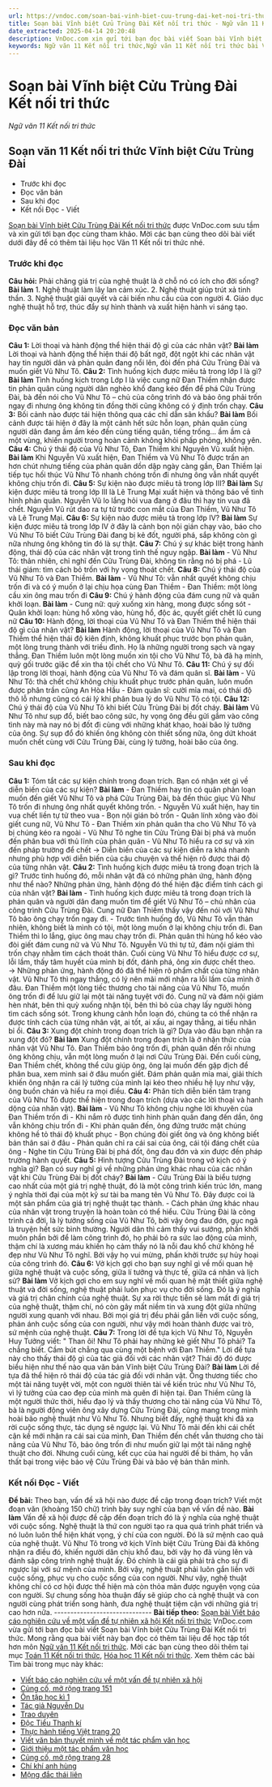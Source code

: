 ```yaml
---
url: https://vndoc.com/soan-bai-vinh-biet-cuu-trung-dai-ket-noi-tri-thuc-298029
title: Soạn bài Vĩnh biệt Cửu Trùng Đài Kết nối tri thức - Ngữ văn 11 Kết nối tri thức - VnDoc.com
date_extracted: 2025-04-14 20:20:48
description: VnDoc.com xin gửi tới bạn đọc bài viết Soạn bài Vĩnh biệt Cửu Trùng Đài Kết nối tri thức. Mời các bạn cùng theo dõi để có thêm tài liệu Soạn văn 11 Kết nối tri thức.
keywords: Ngữ văn 11 Kết nối tri thức,Ngữ văn 11 Kết nối tri thức bài Vĩnh biệt Cửu Trùng Đài,Soạn văn 11 Kết nối tri thức,văn 11 kết nối tri thức,soạn văn 11 kết nối tri thức với cuộc sống,ngữ văn 11 kết nối,Soạn bài Vĩnh biệt Cửu Trùng Đài Kết nối tri thức,Soạn bài Vĩnh biệt Cửu Trùng Đài,Soạn văn Vĩnh biệt Cửu Trùng Đài,Vĩnh biệt Cửu Trùng Đài
---
```


# Soạn bài Vĩnh biệt Cửu Trùng Đài Kết nối tri thức
 _Ngữ văn 11 Kết nối tri thức_
## Soạn văn 11 Kết nối tri thức Vĩnh biệt Cửu Trùng Đài
  * Trước khi đọc
  * Đọc văn bản
  * Sau khi đọc
  * Kết nối Đọc - Viết

[Soạn bài Vĩnh biệt Cửu Trùng Đài Kết nối tri thức](<https://vndoc.com/soan-bai-vinh-biet-cuu-trung-dai-ket-noi-tri-thuc-298029>) được VnDoc.com sưu tầm và xin gửi tới bạn đọc cùng tham khảo. Mời các bạn cùng theo dõi bài viết dưới đây để có thêm tài liệu học Văn 11 Kết nối tri thức nhé.
### Trước khi đọc
**Câu hỏi:** Phải chăng giá trị của nghệ thuật là ở chỗ nó có ích cho đời sống?
**Bài làm**
1\. Nghệ thuật làm lây lan cảm xúc.
2\. Nghệ thuật giúp trút xả tinh thần.
3\. Nghệ thuật giải quyết và cải biến nhu cầu của con người
4\. Giáo dục nghệ thuật hỗ trợ, thúc đẩy sự hình thành và xuất hiện hành vi sáng tạo.
### Đọc văn bản
**Câu 1:** Lời thoại và hành động thể hiện thái độ gì của các nhân vật?
**Bài làm**
Lời thoại và hành động thể hiện thái độ bất ngờ, đột ngột khi các nhân vật hay tin người dân và phản quân đang nổi lên, đòi đến phá Cửu Trùng Đài và muốn giết Vũ Như Tô.
**Câu 2:** Tình huống kịch được miêu tả trong lớp I là gì?
**Bài làm**
Tình huống kịch trong Lớp I là việc cung nữ Đan Thiềm nhận được tin phản quân cùng người dân nghèo khổ đang kéo đến để phá Cửu Trùng Đài, bà đến nói cho Vũ Như Tô – chủ của công trình đó và bảo ông phải trốn ngay đi nhưng ông không tin đồng thời cũng không có ý định trốn chạy.
**Câu 3:** Bối cảnh nào được tái hiện thông qua các chỉ dẫn sân khấu?
**Bài làm**
Bối cảnh được tái hiện ở đây là một cảnh hết sức hỗn loạn, phản quân cùng người dân đang ầm ầm kéo đến cùng tiếng quân, tiếng trống… ầm ầm cả một vùng, khiến người trong hoàn cảnh không khỏi phấp phỏng, không yên.
**Câu 4:** Chú ý thái độ của Vũ Như Tô, Đan Thiềm khi Nguyên Vũ xuất hiện.
**Bài làm**
Khi Nguyễn Vũ xuất hiện, Đan Thiềm và Vũ Như Tô được trấn an hơn chút nhưng tiếng của phản quân dồn dập ngày càng gần, Đan Thiềm lại tiếp tục hối thúc Vũ Như Tô nhanh chóng trốn đi nhưng ông vẫn nhất quyết không chịu trốn đi.
**Câu 5:** Sự kiện nào được miêu tả trong lớp III?
**Bài làm**
Sự kiện được miêu tả trong lớp III là Lê Trung Mại xuất hiện và thông báo về tình hình phản quân. Nguyễn Vũ lo lắng hỏi vua đang ở đâu thì hay tin vua đã chết. Nguyễn Vũ rút dao ra tự tử trước con mắt của Đan Thiềm, Vũ Như Tô và Lê Trung Mại.
**Câu 6:** Sự kiện nào được miêu tả trong lớp IV?
**Bài làm**
Sự kiện được miêu tả trong lớp IV ở đây là cảnh bọn nội gián chạy vào, báo cho Vũ Như Tô biết Cửu Trùng Đài đang bị kẻ đốt, người phá, sắp không còn gì nữa nhưng ông không tin đó là sự thật.
**Câu 7:** Chú ý sự khác biệt trong hành động, thái độ của các nhân vật trong tình thế nguy ngập.
**Bài làm**
\- Vũ Như Tô: thản nhiên, chỉ nghĩ đến Cửu Trùng Đài, không tin rằng nó bị phá
\- Lũ thái giám: tìm cách bỏ trốn với hy vọng thoát chết.
**Câu 8:** Chú ý thái độ của Vũ Như Tô và Đan Thiềm.
**Bài làm**
\- Vũ Như Tô: vẫn nhất quyết không chịu trốn đi và có ý muốn ở lại chịu họa cùng Đan Thiềm
\- Đan Thiềm: một lòng cầu xin ông mau trốn đi
**Câu 9:** Chú ý hành động của đám cung nữ và quân khởi loạn.
**Bài làm**
\- Cung nữ: quỳ xuống xin hàng, mong được sống sót
\- Quân khởi loạn: hùng hổ xông vào, hùng hổ, độc ác, quyết giết chết lũ cung nữ
**Câu 10:** Hành động, lời thoại của Vũ Như Tô và Đan Thiềm thể hiện thái độ gì của nhân vật?
**Bài làm**
Hành động, lời thoại của Vũ Như Tô và Đan Thiềm thể hiện thái độ kiên định, không khuất phục trước bọn phản quân, một lòng trung thành với triều đình. Họ là những người trong sạch và ngay thẳng. Đan Thiềm luôn một lòng muốn xin tội cho Vũ Như Tô, bà đã hạ mình, quỳ gối trước giặc để xin tha tội chết cho Vũ Như Tô.
**Câu 11:** Chú ý sự đối lập trong lời thoại, hành động của Vũ Như Tô và đám quân sĩ.
**Bài làm**
\- Vũ Như Tô: thà chết chứ không chịu khuất phục trước phản quân, luôn muốn được phân trần cũng An Hòa Hầu
\- Đám quân sĩ: cười mỉa mai, có thái độ thô lỗ nhưng cũng có cái lý khi phân bua lý do Vũ Như Tô có tội.
**Câu 12:** Chú ý thái độ của Vũ Như Tô khi biết Cửu Trùng Đài bị đốt cháy.
**Bài làm**
Vũ Như Tô như sụp đổ, biết bao công sức, hy vọng ông đều gửi gắm vào công tình này mà nay nó bị đốt đi cùng với những khát khao, hoài bão lý tưởng của ông. Sự sụp đổ đó khiến ông không còn thiết sống nữa, ông dứt khoát muốn chết cùng với Cửu Trùng Đài, cùng lý tưởng, hoài bão của ông.
### Sau khi đọc
**Câu 1:** Tóm tắt các sự kiện chính trong đoạn trích. Bạn có nhận xét gì về diễn biến của các sự kiện?
**Bài làm**
\- Đan Thiềm hay tin có quân phản loạn muốn đến giết Vũ Như Tô và phá Cửu Trùng Đài, bà đến thúc giục Vũ Như Tô trốn đi nhưng ông nhất quyết không trốn.
\- Nguyễn Vũ xuất hiện, hay tin vua chết liền tự tử theo vua
\- Bọn nội gián bỏ trốn
\- Quân lính xông vào đòi giết cung nữ, Vũ Như Tô
\- Đan Thiềm xin phản quân tha cho Vũ Như Tô và bị chúng kéo ra ngoài
\- Vũ Như Tô nghe tin Cửu Trùng Đài bị phá và muốn đến phân bua với thủ lĩnh của phản quân
\- Vũ Như Tô hiểu ra cơ sự và xin đến pháp trường để chết
→ Diễn biến của các sự kiện diễn ra khá nhanh nhưng phù hợp với diễn biến của câu chuyện và thể hiện rõ được thái độ của từng nhân vật.
**Câu 2:** Tình huống kịch được miêu tả trong đoạn trịch là gì? Trước tình huống đó, mỗi nhân vật đã có những phản ứng, hành động như thể nào? Những phản ứng, hành động đó thế hiện đặc điểm tính cách gi của nhân vật?
**Bài làm**
\- Tình huống kịch được miêu tả trong đoạn trích là phản quân và người dân đang muốn tìm để giết Vũ Như Tô – chủ nhân của công trình Cửu Trùng Đài. Cung nữ Đan Thiềm thấy vậy đến nói với Vũ Như Tô bảo ông chạy trốn ngay đi.
\- Trước tình huống đó, Vũ Như Tô vẫn thản nhiên, không biết là mình có tội, một lòng muốn ở lại không chịu trốn đi. Đan Thiềm thì lo lắng, giục ông mau chạy trốn đi. Phản quân thì hùng hổ kéo vào đòi giết đám cung nữ và Vũ Như Tô. Nguyễn Vũ thì tự tử, đám nội giám thì trốn chạy nhằm tìm cách thoát thân. Cuối cùng Vũ Như Tô hiểu được cơ sự, lỗi lầm, thấy tâm huyết của mình bị đốt, đánh phá, ông xin được chết theo.
→ Những phản ứng, hành động đó đã thể hiện rõ phẩm chất của từng nhân vật. Vũ Như Tô thì ngay thẳng, có lý nên mãi mới nhận ra lỗi lầm của mình ở đâu. Đan Thiềm một lòng tiếc thương cho tài năng của Vũ Như Tô, muốn ông trốn đi để lưu giữ lại một tài năng tuyệt với đó. Cung nữ và đám nội giám hèn nhát, bên thì quỳ xuống nhận tội, bên thì bỏ của chạy lấy người hòng tìm cách sống sót. Trong khung cảnh hỗn loạn đó, chúng ta có thể nhận ra được tính cách của từng nhân vật, ai tốt, ai xấu, ai ngay thẳng, ai tiểu nhân bỉ ổi.
**Câu 3:** Xung đột chính trong đoạn trích là gì? Dựa vào đâu bạn nhận ra xung đột đó?
**Bài làm**
Xung đột chính trong đoạn trích là ở nhận thức của nhân vật Vũ Như Tô. Đan Thiềm bảo ông trốn đi, phản quân đến rồi nhưng ông không chịu, vẫn một lòng muốn ở lại nơi Cửu Trùng Đài. Đến cuối cùng, Đan Thiềm chết, không thể cứu giúp ông, ông lại muốn đến gặp địch để phân bua, xem mình sai ở đâu muốn giết. Đám phản quân mỉa mai, giải thích khiến ông nhận ra cái lý tưởng của mình lại kéo theo nhiều hệ lụy như vậy, ông buồn chán và hiểu ra mọi điều.
**Câu 4:** Phân tích diễn biến tâm trạng của Vũ Như Tô được thể hiện trong đoạn trích \(dựa vào các lời thoại và hanh dộng của nhãn vật\).
**Bài làm**
\- Vũ Như Tô không chịu nghe lời khuyên của Đan Thiềm trốn đi
\- Khi nắm rõ được tình hình phản quân đang đến dần, ông vẫn không chịu trốn đi
\- Khi phản quân đến, ông đứng trước mặt chúng không hề tỏ thái độ khuất phục
\- Bọn chúng đòi giết ông và ông không biết bản thân sai ở đâu
\- Phản quân chỉ ra cái sai của ông, cái tội đáng chết của ông
\- Nghe tin Cửu Trùng Đài bị phá đốt, ông đau đớn và xin được đến pháp trường hành quyết.
**Câu 5:** Hình tượng Cửu Trùng Đài trong vở kịch có ý nghĩa gì? Bạn có suy nghĩ gì về những phản ứng khác nhau của các nhân vật khi Cửu Trùng Đài bị đốt cháy?
**Bài làm**
\- Cửu Trùng Đài là biểu tượng cao nhất của một giá trị nghệ thuật, đó là một công trình kiến trúc lớn, mang ý nghĩa thời đại của một kỹ sư tài ba mang tên Vũ Như Tô. Đây được coi là một sản phẩm của giá trị nghệ thuật tạc thành.
\- Cách phản ứng khác nhau của nhân vật trong truyện là hoàn toàn có thể hiểu. Cửu Trùng Đài là công trình cả đời, là lý tưởng sống của Vũ Như Tô, bởi vậy ông đau đớn, gục ngã là truyện hết sức bình thường. Người dân thì cảm thấy vui sướng, phấn khởi muôn phần bởi để làm công trình đó, họ phải bỏ ra sức lao động của mình, thậm chí là xương máu khiến họ cảm thấy nó là nỗi đau khổ chứ không hề đẹp như Vũ Như Tô nghĩ. Bởi vậy họ vui mừng, phấn khởi trước sự hủy hoại của công trình đó.
**Câu 6:** Vở kịch gợi cho bạn suy nghĩ gì về mối quan hệ giữa nghệ thuật và cuộc sống, giữa lí tưởng và thực tế, giữa cá nhân và lịch sử?
**Bài làm**
Vở kịch gợi cho em suy nghĩ về mối quan hệ mật thiết giữa nghệ thuật và đời sống, nghệ thuật phải luôn phục vụ cho đời sống. Đó là ý nghĩa và giá trị chân chính của nghệ thuật. Sự xa rời thực tiễn sẽ làm mất đi giá trị của nghệ thuật, thậm chí, nó còn gây mất niềm tin và xung đột giữa những người xung quanh với nhau. Bởi mọi giá trị đều phải gắn liền với cuộc sống, phản ánh cuộc sống của con người, như vậy mới hoàn thành được vai trò, sứ mệnh của nghệ thuật.
**Câu 7:** Trong lời đề tựa kịch Vũ Như Tô, Nguyễn Huy Tưởng viết:
" Than ôi\! Như Tô phải hay những kẻ giết Như Tô phải? Ta chẳng biết. Cầm bút chẳng qua cùng một bệnh với Đan Thiềm."
Lời đề tựa này cho thấy thái độ gì của tác giả đối với các nhân vật? Thái độ đó được biểu hiện như thế nào qua văn bản Vĩnh biệt Cửu Trùng Đài?
**Bài làm**
Lời đề tựa đã thể hiện rõ thái độ của tác giả đối với nhân vật. Ông thương tiếc cho một tài năng tuyệt vời, một con người thiên tài về kiến trúc như Vũ Như Tô, vì lý tưởng của cao đẹp của mình mà quên đi hiện tại. Đan Thiềm cũng là một người thức thời, hiểu đạo lý và thấy thương cho tài năng của Vũ Như Tô, bà là người động viên ông xây dựng Cửu Trùng Đài, cũng mang trong mình hoài bão nghệ thuật như Vũ Như Tô. Nhưng biết đấy, nghệ thuật khi đã xa rời cuộc sống thực, tác dụng sẽ ngược lại. Vũ Như Tô mãi đến khi cái chết cận kề mới nhận ra cái sai của mình, Đan Thiềm đến chết vẫn thương cho tài năng của Vũ Như Tô, bảo ông trốn đi như muốn giữ lại một tài năng nghệ thuật cho đời. Nhưng cuối cùng, kết cục của hai người đề bi thảm, họ vẫn thất bại trong việc bảo vệ Cửu Trùng Đài và bảo vệ bản thân mình.
### Kết nối Đọc - Viết
**Đề bài:** Theo bạn, vấn đề xã hội nào được đề cập trong đoạn trích? Viết một đoạn văn \(khoảng 150 chữ\) trình bày suy nghĩ của bạn về vấn đề nào.
**Bài làm**
Vấn đề xã hội được đề cập đến đoạn trích đó là ý nghĩa của nghệ thuật với cuộc sống. Nghệ thuật là thứ con người tạo ra qua quá trình phát triển và nó luôn luôn thể hiện khát vọng, ý chí của con người. Đó là sứ mệnh cao quả của nghệ thuật. Vũ Như Tô trong vở kịch Vĩnh biệt Cửu Trùng Đài đã không nhận ra điều đó, khiến người dân chịu khổ đau, bởi vậy họ đã vùng lên và đánh sập công trình nghệ thuật ấy. Đó chính là cái giá phải trả cho sự đi ngược lại với sứ mệnh của mình. Bởi vậy, nghệ thuật phải luôn gắn liền với cuộc sống, phục vụ cho cuộc sống của con người. Như vậy, nghệ thuật không chỉ có cơ hội được thể hiện mà còn thỏa mãn được nguyện vọng của con người. Sự chung sống hòa thuận đấy sẽ giúp cho cả nghệ thuật và con người cùng phát triển song hành, đưa nghệ thuật tiệm cận với những giá trị cao hơn nữa.
\------------------------------
**Bài tiếp theo:** [Soạn bài Viết báo cáo nghiên cứu về một vấn đề tự nhiên xã hội Kết nối tri thức](<https://vndoc.com/soan-bai-viet-bao-cao-nghien-cuu-ve-mot-van-de-tu-nhien-xa-hoi-ket-noi-tri-thuc-298030>)
VnDoc.com vừa gửi tới bạn đọc bài viết Soạn bài Vĩnh biệt Cửu Trùng Đài Kết nối tri thức. Mong rằng qua bài viết này bạn đọc có thêm tài liệu để học tập tốt hơn môn [Ngữ văn 11 Kết nối tri thức](<https://vndoc.com/ngu-van-11-ket-noi-tri-thuc>). Mời các bạn cùng theo dõi thêm tại mục [Toán 11 Kết nối tri thức](<https://vndoc.com/toan-11-ket-noi-tri-thuc>), [Hóa học 11 Kết nối tri thức](<https://vndoc.com/hoa-hoc-11-ket-noi-tri-thuc>).
Xem thêm các bài Tìm bài trong mục này khác:
  * [Viết báo cáo nghiên cứu về một vấn đề tự nhiên xã hội](</soan-bai-viet-bao-cao-nghien-cuu-ve-mot-van-de-tu-nhien-xa-hoi-ket-noi-tri-thuc-298030>)
  * [Củng cố, mở rộng trang 151](</soan-bai-cung-co-mo-rong-trang-151-ket-noi-tri-thuc-298034>)
  * [Ôn tập học kì 1](</soan-bai-on-tap-hoc-ki-1-ket-noi-tri-thuc-298038>)
  * [Tác giả Nguyễn Du](</soan-bai-tac-gia-nguyen-du-ket-noi-tri-thuc-304138>)
  * [Trao duyên](</soan-bai-trao-duyen-ket-noi-tri-thuc-304139>)
  * [Độc Tiểu Thanh kí](</soan-bai-doc-tieu-thanh-ki-ket-noi-tri-thuc-304140>)
  * [Thực hành tiếng Việt trang 20](</soan-bai-thuc-hanh-tieng-viet-trang-20-ket-noi-tri-thuc-304141>)
  * [Viết văn bản thuyết minh về một tác phẩm văn học](</soan-bai-viet-van-ban-thuyet-minh-ve-mot-tac-pham-van-hoc-ket-noi-tri-thuc-304142>)
  * [Giới thiệu một tác phẩm văn học](</soan-bai-gioi-thieu-mot-tac-pham-van-hoc-ket-noi-tri-thuc-304192>)
  * [Củng cố, mở rộng trang 28](</soan-bai-cung-co-mo-rong-trang-28-ket-noi-tri-thuc-304194>)
  * [Chí khí anh hùng](</soan-bai-chi-khi-anh-hung-ket-noi-tri-thuc-304199>)
  * [Mộng đắc thái liên](</soan-bai-mong-dac-thai-lien-ket-noi-tri-thuc-304203>)

